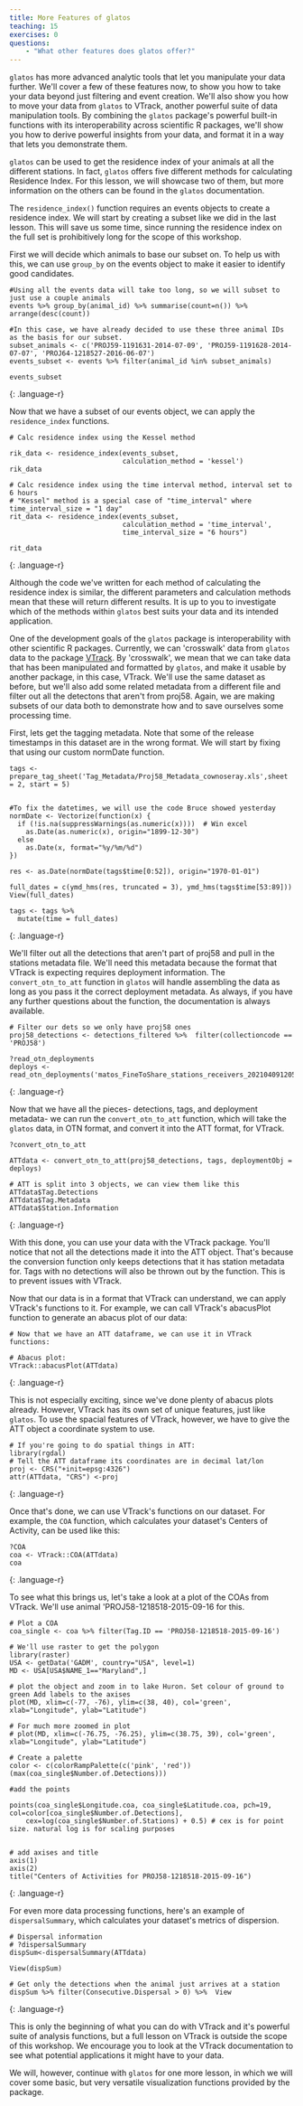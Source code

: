 ```yaml
---
title: More Features of glatos
teaching: 15
exercises: 0
questions:
    - "What other features does glatos offer?"
---
```


`glatos` has more advanced analytic tools that let you manipulate your data further. We'll cover a few of these features now, to show you how to take your data beyond just filtering and event creation. We'll also show you how to move your data from `glatos` to VTrack, another powerful suite of data manipulation tools. By combining the `glatos` package's powerful built-in functions with its interoperability across scientific R packages, we'll show you how to derive powerful insights from your data, and format it in a way that lets you demonstrate them.

`glatos` can be used to get the residence index of your animals at all the different stations.
In fact, `glatos` offers five different methods for calculating Residence Index. For this lesson, we will showcase two of them, but more information on the others can be found in the `glatos` documentation.

The `residence_index()` function requires an events objects to create a residence index. We will start by creating a subset like we did in the last lesson. This will save us some time, since running the residence index on the full set is prohibitively long for the scope of this workshop.

First we will decide which animals to base our subset on. To help us with this, we can use `group_by` on the events object to make it easier to identify good candidates.

~~~
#Using all the events data will take too long, so we will subset to just use a couple animals
events %>% group_by(animal_id) %>% summarise(count=n()) %>% arrange(desc(count))

#In this case, we have already decided to use these three animal IDs as the basis for our subset.
subset_animals <- c('PROJ59-1191631-2014-07-09', 'PROJ59-1191628-2014-07-07', 'PROJ64-1218527-2016-06-07')
events_subset <- events %>% filter(animal_id %in% subset_animals)

events_subset
~~~
{: .language-r}

Now that we have a subset of our events object, we can apply the `residence_index` functions.

~~~
# Calc residence index using the Kessel method

rik_data <- residence_index(events_subset,
                            calculation_method = 'kessel')
rik_data

# Calc residence index using the time interval method, interval set to 6 hours
# "Kessel" method is a special case of "time_interval" where time_interval_size = "1 day"
rit_data <- residence_index(events_subset,
                            calculation_method = 'time_interval',
                            time_interval_size = "6 hours")

rit_data
~~~
{: .language-r}

Although the code we've written for each method of calculating the residence index is similar, the different parameters and calculation methods mean that these will return different results. It is up to you to investigate which of the methods within `glatos` best suits your data and its intended application.


One of the development goals of the `glatos` package is interoperability with other scientific R packages. Currently, we can
'crosswalk' data from `glatos` data to the package [VTrack](https://github.com/RossDwyer/VTrack). By 'crosswalk', we mean that we can take data that has been manipulated and formatted by `glatos`, and make it usable by another package, in this case, VTrack. We'll use the same dataset as before, but we'll also add some related metadata from a different file and filter
out all the detectons that aren't from proj58. Again, we are making subsets of our data both to demonstrate how and to save ourselves some processing time.

First, lets get the tagging metadata. Note that some of the release timestamps in this dataset are in the wrong format. We will start by fixing that using our custom normDate function.


~~~
tags <- prepare_tag_sheet('Tag_Metadata/Proj58_Metadata_cownoseray.xls',sheet = 2, start = 5)


#To fix the datetimes, we will use the code Bruce showed yesterday
normDate <- Vectorize(function(x) {
  if (!is.na(suppressWarnings(as.numeric(x))))  # Win excel
    as.Date(as.numeric(x), origin="1899-12-30")
  else
    as.Date(x, format="%y/%m/%d")
})

res <- as.Date(normDate(tags$time[0:52]), origin="1970-01-01")

full_dates = c(ymd_hms(res, truncated = 3), ymd_hms(tags$time[53:89]))
View(full_dates)

tags <- tags %>%
  mutate(time = full_dates)
~~~
{: .language-r}

We'll filter out all the detections that aren't part of proj58 and pull in the stations metadata file. We'll need this metadata because the format that VTrack is expecting requires deployment information. The `convert_otn_to_att` function in `glatos` will handle assembling the data as long as you pass it the correct deployment metadata. As always, if you have any further questions about the function, the documentation is always available.

~~~
# Filter our dets so we only have proj58 ones
proj58_detections <- detections_filtered %>%  filter(collectioncode == 'PROJ58')

?read_otn_deployments
deploys <- read_otn_deployments('matos_FineToShare_stations_receivers_202104091205.csv')
~~~
{: .language-r}

Now that we have all the pieces- detections, tags, and deployment metadata- we can run the `convert_otn_to_att` function, which will take the `glatos` data, in OTN format, and convert it into the ATT format, for VTrack.

~~~
?convert_otn_to_att

ATTdata <- convert_otn_to_att(proj58_detections, tags, deploymentObj = deploys)

# ATT is split into 3 objects, we can view them like this
ATTdata$Tag.Detections
ATTdata$Tag.Metadata
ATTdata$Station.Information
~~~
{: .language-r}

With this done, you can use your data with the VTrack package. You'll notice that not all the detections made it into the ATT object. That's because the conversion function only keeps detections that it has station metadata for. Tags with no detections will also be thrown out by the function. This is to prevent issues with VTrack.

Now that our data is in a format that VTrack can understand, we can apply VTrack's functions to it. For example, we can call VTrack's abacusPlot function to generate an abacus plot of our data:
~~~
# Now that we have an ATT dataframe, we can use it in VTrack functions:

# Abacus plot:
VTrack::abacusPlot(ATTdata)
~~~
{: .language-r}

This is not especially exciting, since we've done plenty of abacus plots already. However, VTrack has its own set of unique features, just like `glatos`. To use the spacial features of VTrack, however, we have to give the ATT object a coordinate system to use.

~~~
# If you're going to do spatial things in ATT:
library(rgdal)
# Tell the ATT dataframe its coordinates are in decimal lat/lon
proj <- CRS("+init=epsg:4326")
attr(ATTdata, "CRS") <-proj
~~~
{: .language-r}

Once that's done, we can use VTrack's functions on our dataset. For example, the `COA` function, which calculates your dataset's Centers of Activity, can be used like this:

~~~
?COA
coa <- VTrack::COA(ATTdata)
coa
~~~
{: .language-r}

To see what this brings us, let's take a look at a plot of the COAs from VTrack. We'll use animal 'PROJ58-1218518-2015-09-16 for this.

~~~
# Plot a COA
coa_single <- coa %>% filter(Tag.ID == 'PROJ58-1218518-2015-09-16')

# We'll use raster to get the polygon
library(raster)
USA <- getData('GADM', country="USA", level=1)
MD <- USA[USA$NAME_1=="Maryland",]

# plot the object and zoom in to lake Huron. Set colour of ground to green Add labels to the axises
plot(MD, xlim=c(-77, -76), ylim=c(38, 40), col='green', xlab="Longitude", ylab="Latitude")

# For much more zoomed in plot
# plot(MD, xlim=c(-76.75, -76.25), ylim=c(38.75, 39), col='green', xlab="Longitude", ylab="Latitude")

# Create a palette
color <- c(colorRampPalette(c('pink', 'red'))(max(coa_single$Number.of.Detections)))

#add the points

points(coa_single$Longitude.coa, coa_single$Latitude.coa, pch=19, col=color[coa_single$Number.of.Detections],
    cex=log(coa_single$Number.of.Stations) + 0.5) # cex is for point size. natural log is for scaling purposes


# add axises and title
axis(1)
axis(2)
title("Centers of Activities for PROJ58-1218518-2015-09-16")
~~~
{: .language-r}

For even more data processing functions, here's an example of `dispersalSummary`, which calculates your dataset's metrics of dispersion.

~~~
# Dispersal information
# ?dispersalSummary
dispSum<-dispersalSummary(ATTdata)

View(dispSum)

# Get only the detections when the animal just arrives at a station
dispSum %>% filter(Consecutive.Dispersal > 0) %>%  View
~~~
{: .language-r}

This is only the beginning of what you can do with VTrack and it's powerful suite of analysis functions, but a full lesson on VTrack is outside the scope of this workshop. We encourage you to look at the VTrack documentation to see what potential applications it might have to your data.

We will, however, continue with `glatos` for one more lesson, in which we will cover some basic, but very versatile visualization functions provided by the package. 
